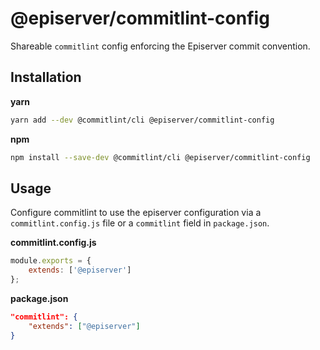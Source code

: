 # @episerver/commitlint-config

Shareable `commitlint` config enforcing the Episerver commit convention.

## Installation

**yarn**
```sh
yarn add --dev @commitlint/cli @episerver/commitlint-config
```

**npm**
```sh
npm install --save-dev @commitlint/cli @episerver/commitlint-config
```

## Usage

Configure commitlint to use the episerver configuration via a `commitlint.config.js` file or a `commitlint` field in `package.json`.

**commitlint.config.js**
```js
module.exports = {
    extends: ['@episerver']
};
```

**package.json**
```json
"commitlint": {
    "extends": ["@episerver"]
}
```
